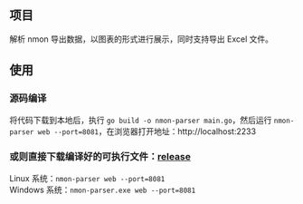 ## 项目
解析 nmon 导出数据，以图表的形式进行展示，同时支持导出 Excel 文件。

## 使用
### 源码编译
将代码下载到本地后，执行 `go build -o nmon-parser main.go`，然后运行 `nmon-parser web --port=8081`，在浏览器打开地址：http://localhost:2233  

### 或则直接下载编译好的可执行文件：[release](https://gitee.com/code_butcher/nmon-parser/releases/tag/1.0)
Linux 系统：`nmon-parser web --port=8081`  
Windows 系统：`nmon-parser.exe web --port=8081`
